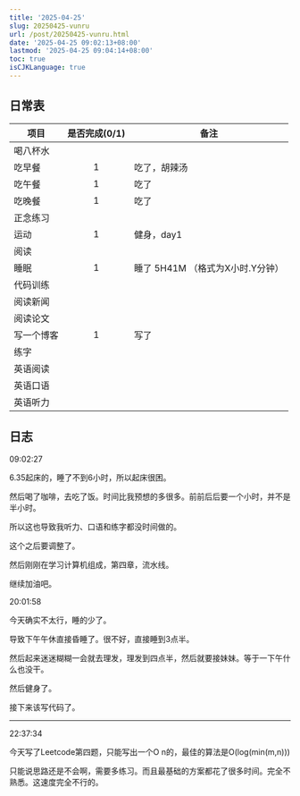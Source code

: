 ```yaml
---
title: '2025-04-25'
slug: 20250425-vunru
url: /post/20250425-vunru.html
date: '2025-04-25 09:02:13+08:00'
lastmod: '2025-04-25 09:04:14+08:00'
toc: true
isCJKLanguage: true
---
```






## 日常表

|项目|是否完成(0/1)|备注|
| ------------| :-------------: | ----------------------------------|
|喝八杯水|||
|吃早餐|1|吃了，胡辣汤|
|吃午餐|1|吃了|
|吃晚餐|1|吃了|
|正念练习|||
|运动|1|健身，day1|
|阅读|||
|睡眠|1|睡了 5H41M （格式为X小时.Y分钟）|
|代码训练|||
|阅读新闻|||
|阅读论文|||
|写一个博客|1|写了|
|练字|||
|英语阅读|||
|英语口语|||
|英语听力|||

## 日志

09:02:27

6.35起床的，睡了不到6小时，所以起床很困。

然后喝了咖啡，去吃了饭。时间比我预想的多很多。前前后后要一个小时，并不是半小时。

所以这也导致我听力、口语和练字都没时间做的。

这个之后要调整了。

然后刚刚在学习计算机组成，第四章，流水线。

继续加油吧。

20:01:58

今天确实不太行，睡的少了。

导致下午午休直接昏睡了。很不好，直接睡到3点半。

然后起来迷迷糊糊一会就去理发，理发到四点半，然后就要接妹妹。等于一下午什么也没干。

然后健身了。

接下来该写代码了。

---

22:37:34

今天写了Leetcode第四题，只能写出一个O n的，最佳的算法是O(log(min(m,n)))

只能说思路还是不会啊，需要多练习。而且最基础的方案都花了很多时间。完全不熟悉。这速度完全不行的。
